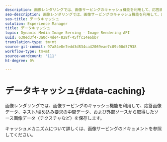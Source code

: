 ```yaml
---
description: 画像レンダリングでは、画像サービングのキャッシュ機能を利用して、応答画像データ、ネスト/埋め込み要求の中間データ、および外部ソースから取得したソース画像データ（テクスチャなど）を保存します。
seo-description: 画像レンダリングでは、画像サービングのキャッシュ機能を利用して、応答画像データ、ネスト/埋め込み要求の中間データ、および外部ソースから取得したソース画像データ（テクスチャなど）を保存します。
seo-title: データキャッシュ
solution: Experience Manager
title: データキャッシュ
topic: Dynamic Media Image Serving - Image Rendering API
uuid: 630ed3f4-3a0d-4de4-828f-45ffc14e6bb7
translation-type: tm+mt
source-git-commit: 97a84e8e7edd3d834ca42069eae7c09c00d57938
workflow-type: tm+mt
source-wordcount: '111'
ht-degree: 0%

---
```



# データキャッシュ{#data-caching}

画像レンダリングでは、画像サービングのキャッシュ機能を利用して、応答画像データ、ネスト/埋め込み要求の中間データ、および外部ソースから取得したソース画像データ（テクスチャなど）を保存します。

キャッシュメカニズムについて詳しくは、画像サービングのドキュメントを参照してください。
